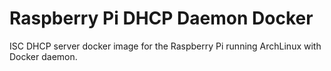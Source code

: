 Raspberry Pi DHCP Daemon Docker
===============================

ISC DHCP server docker image for the Raspberry Pi running ArchLinux with Docker daemon.
